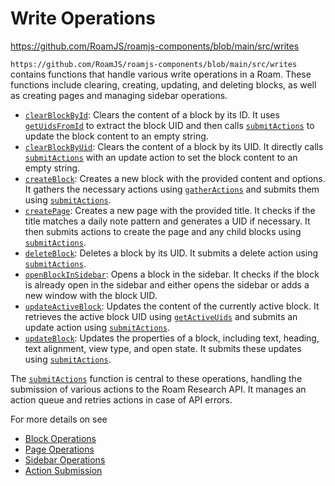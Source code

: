 # Write Operations

https://github.com/RoamJS/roamjs-components/blob/main/src/writes

`https://github.com/RoamJS/roamjs-components/blob/main/src/writes` contains functions that handle various write operations in a Roam. These functions include clearing, creating, updating, and deleting blocks, as well as creating pages and managing sidebar operations.

- [`clearBlockById`](https://github.com/RoamJS/roamjs-components/blob/main/src/writes/clearBlockById.ts#L4): Clears the content of a block by its ID. It uses [`getUidsFromId`](https://github.com/RoamJS/roamjs-components/blob/main/src/dom/getUidsFromId.ts#L1) to extract the block UID and then calls [`submitActions`](https://github.com/RoamJS/roamjs-components/blob/main/src/writes/submitActions.ts#L19) to update the block content to an empty string.
- [`clearBlockByUid`](https://github.com/RoamJS/roamjs-components/blob/main/src/writes/clearBlockByUid.ts#L3): Clears the content of a block by its UID. It directly calls [`submitActions`](https://github.com/RoamJS/roamjs-components/blob/main/src/writes/submitActions.ts#L19) with an update action to set the block content to an empty string.
- [`createBlock`](https://github.com/RoamJS/roamjs-components/blob/main/src/writes/createBlock.ts#L41): Creates a new block with the provided content and options. It gathers the necessary actions using [`gatherActions`](https://github.com/RoamJS/roamjs-components/blob/main/src/writes/createBlock.ts#L4) and submits them using [`submitActions`](https://github.com/RoamJS/roamjs-components/blob/main/src/writes/submitActions.ts#L19).
- [`createPage`](https://github.com/RoamJS/roamjs-components/blob/main/src/writes/createPage.ts#L6): Creates a new page with the provided title. It checks if the title matches a daily note pattern and generates a UID if necessary. It then submits actions to create the page and any child blocks using [`submitActions`](https://github.com/RoamJS/roamjs-components/blob/main/src/writes/submitActions.ts#L19).
- [`deleteBlock`](https://github.com/RoamJS/roamjs-components/blob/main/src/writes/deleteBlock.ts#L3): Deletes a block by its UID. It submits a delete action using [`submitActions`](https://github.com/RoamJS/roamjs-components/blob/main/src/writes/submitActions.ts#L19).
- [`openBlockInSidebar`](https://github.com/RoamJS/roamjs-components/blob/main/src/writes/openBlockInSidebar.ts#L1): Opens a block in the sidebar. It checks if the block is already open in the sidebar and either opens the sidebar or adds a new window with the block UID.
- [`updateActiveBlock`](https://github.com/RoamJS/roamjs-components/blob/main/src/writes/updateActiveBlock.ts#L4): Updates the content of the currently active block. It retrieves the active block UID using [`getActiveUids`](https://github.com/RoamJS/roamjs-components/blob/main/src/dom/getActiveUids.ts#L3) and submits an update action using [`submitActions`](https://github.com/RoamJS/roamjs-components/blob/main/src/writes/submitActions.ts#L19).
- [`updateBlock`](https://github.com/RoamJS/roamjs-components/blob/main/src/writes/updateBlock.ts#L4): Updates the properties of a block, including text, heading, text alignment, view type, and open state. It submits these updates using [`submitActions`](https://github.com/RoamJS/roamjs-components/blob/main/src/writes/submitActions.ts#L19).

The [`submitActions`](https://github.com/RoamJS/roamjs-components/blob/main/src/writes/submitActions.ts#L19) function is central to these operations, handling the submission of various actions to the Roam Research API. It manages an action queue and retries actions in case of API errors.

For more details on see

- [Block Operations](https://wiki.mutable.ai/RoamJS/roamjs-components#block-operations)
- [Page Operations](https://wiki.mutable.ai/RoamJS/roamjs-components#page-operations)
- [Sidebar Operations](https://wiki.mutable.ai/RoamJS/roamjs-components#sidebar-operations)
- [Action Submission](https://wiki.mutable.ai/RoamJS/roamjs-components#action-submission)
